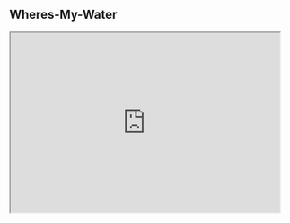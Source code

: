 
## Wheres-My-Water
<iframe src="https://sfmemz.github.io/Wheres-My-Water/" width="480" height="320">
<a href="/index.html">More Games</a>
